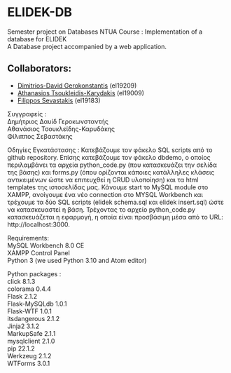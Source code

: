 # ELIDEK-DB
Semester project on Databases NTUA Course : Implementation of a database for ELIDEK  
A Database project accompanied by a web application.  

## Collaborators:
- [Dimitrios-David Gerokonstantis](https://github.com/DimitrisDavidGerokonstantis)  (el19209)
- [Athanasios Tsoukleidis-Karydakis](https://github.com/ThanosTsoukleidis-Karydakis)  (el19009)
- [Filippos Sevastakis](https://github.com/FilipposSevastakis) (el19183)

Συγγραφείς :  
Δημήτριος Δαυίδ Γεροκωνσταντής     
Αθανάσιος Τσουκλείδης-Καρυδάκης  
Φίλιππος Σεβαστάκης  

Οδηγίες Εγκατάστασης :
Κατεβάζουμε τον φάκελο SQL scripts από το github repository. Επίσης κατεβάζουμε τον φάκελο dbdemo, ο οποίος περιλαμβάνει τα αρχεία python_code.py (που κατασκευάζει την σελίδα της βάσης) και forms.py (όπου ορίζονται κάποιες κατάλληλες κλάσεις αντικειμένων ώστε να επιτευχθεί η CRUD υλοποίηση) και τα html templates της ιστοσελίδας μας. 
Κάνουμε start το MySQL module στο XAMPP, ανοίγουμε ένα νέο connection στο MYSQL Workbench και τρέχουμε τα δύο SQL scripts (elidek schema.sql και elidek insert.sql) ώστε να κατασκευαστεί η βάση. Τρέχοντας το αρχείο python_code.py κατασκευάζεται η εφαρμογή, η οποία είναι προσβάσιμη μέσα από το URL: http://localhost:3000.

Requirements:  
MySQL Workbench 8.0 CE  
XAMPP Control Panel  
Python 3 (we used Python 3.10 and Atom editor)  

Python packages :    
click         8.1.3  
colorama      0.4.4  
Flask         2.1.2  
Flask-MySQLdb 1.0.1  
Flask-WTF     1.0.1  
itsdangerous  2.1.2  
Jinja2        3.1.2  
MarkupSafe    2.1.1  
mysqlclient   2.1.0  
pip           22.1.2  
Werkzeug      2.1.2  
WTForms       3.0.1  
